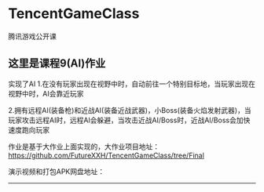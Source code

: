 # TencentGameClass
腾讯游戏公开课


这里是课程9(AI)作业
-------

实现了AI 
1.在没有玩家出现在视野中时，自动前往一个特别目标地，当玩家出现在视野中时，AI会靠近玩家

2.拥有远程AI(装备枪)和近战AI(装备近战武器)，小Boss(装备火焰发射武器)，当玩家攻击远程AI时，远程AI会躲避，当攻击近战AI/Boss时，近战AI/Boss会加快速度跑向玩家



作业是基于大作业上面实现的，大作业项目地址：https://github.com/FutureXXH/TencentGameClass/tree/Final 

演示视频和打包APK网盘地址：

-------


